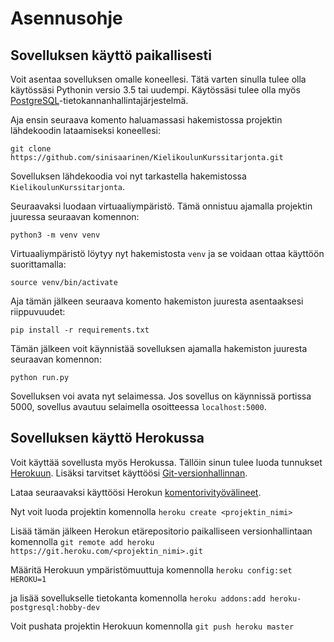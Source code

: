 # Asennusohje

## Sovelluksen käyttö paikallisesti

Voit asentaa sovelluksen omalle koneellesi. Tätä varten sinulla tulee olla käytössäsi Pythonin versio 3.5 tai uudempi. Käytössäsi tulee olla myös [PostgreSQL](https://www.postgresql.org/)-tietokannanhallintajärjestelmä. 

Aja ensin seuraava komento haluamassasi hakemistossa projektin lähdekoodin lataamiseksi koneellesi:
```
git clone https://github.com/sinisaarinen/KielikoulunKurssitarjonta.git
```
Sovelluksen lähdekoodia voi nyt tarkastella hakemistossa `KielikoulunKurssitarjonta`.

Seuraavaksi luodaan virtuaaliympäristö. Tämä onnistuu ajamalla projektin juuressa seuraavan komennon:
```
python3 -m venv venv
```
Virtuaaliympäristö löytyy nyt hakemistosta `venv` ja se voidaan ottaa käyttöön suorittamalla:
```
source venv/bin/activate
```

Aja tämän jälkeen seuraava komento hakemiston juuresta asentaaksesi riippuvuudet:
```
pip install -r requirements.txt
```

Tämän jälkeen voit käynnistää sovelluksen ajamalla hakemiston juuresta seuraavan komennon:
```
python run.py
```
Sovelluksen voi avata nyt selaimessa. Jos sovellus on käynnissä portissa 5000, sovellus avautuu selaimella osoitteessa `localhost:5000`.

## Sovelluksen käyttö Herokussa

Voit käyttää sovellusta myös Herokussa. Tällöin sinun tulee luoda tunnukset [Herokuun](https://dashboard.heroku.com/login). Lisäksi tarvitset käyttöösi [Git-versionhallinnan](https://git-scm.com/downloads).

Lataa seuraavaksi käyttöösi Herokun [komentorivityövälineet](https://devcenter.heroku.com/articles/heroku-cli).

Nyt voit luoda projektin komennolla
```heroku create <projektin_nimi>```

Lisää tämän jälkeen Herokun etärepositorio paikalliseen versionhallintaan komennolla
```git remote add heroku https://git.heroku.com/<projektin_nimi>.git```

Määritä Herokuun ympäristömuuttuja komennolla
```heroku config:set HEROKU=1```

ja lisää sovellukselle tietokanta komennolla
```heroku addons:add heroku-postgresql:hobby-dev```

Voit pushata projektin Herokuun komennolla
```git push heroku master```
